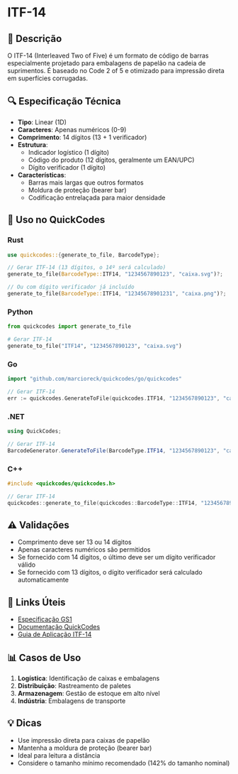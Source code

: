 # ITF-14

## 📝 Descrição
O ITF-14 (Interleaved Two of Five) é um formato de código de barras especialmente projetado para embalagens de papelão na cadeia de suprimentos. É baseado no Code 2 of 5 e otimizado para impressão direta em superfícies corrugadas.

## 🔍 Especificação Técnica
- **Tipo**: Linear (1D)
- **Caracteres**: Apenas numéricos (0-9)
- **Comprimento**: 14 dígitos (13 + 1 verificador)
- **Estrutura**:
  - Indicador logístico (1 dígito)
  - Código do produto (12 dígitos, geralmente um EAN/UPC)
  - Dígito verificador (1 dígito)
- **Características**:
  - Barras mais largas que outros formatos
  - Moldura de proteção (bearer bar)
  - Codificação entrelaçada para maior densidade

## 🚀 Uso no QuickCodes

### Rust
```rust
use quickcodes::{generate_to_file, BarcodeType};

// Gerar ITF-14 (13 dígitos, o 14º será calculado)
generate_to_file(BarcodeType::ITF14, "1234567890123", "caixa.svg")?;

// Ou com dígito verificador já incluído
generate_to_file(BarcodeType::ITF14, "12345678901231", "caixa.png")?;
```

### Python
```python
from quickcodes import generate_to_file

# Gerar ITF-14
generate_to_file("ITF14", "1234567890123", "caixa.svg")
```

### Go
```go
import "github.com/marcioreck/quickcodes/go/quickcodes"

// Gerar ITF-14
err := quickcodes.GenerateToFile(quickcodes.ITF14, "1234567890123", "caixa.svg")
```

### .NET
```csharp
using QuickCodes;

// Gerar ITF-14
BarcodeGenerator.GenerateToFile(BarcodeType.ITF14, "1234567890123", "caixa.svg");
```

### C++
```cpp
#include <quickcodes/quickcodes.h>

// Gerar ITF-14
quickcodes::generate_to_file(quickcodes::BarcodeType::ITF14, "1234567890123", "caixa.svg");
```

## ⚠️ Validações
- Comprimento deve ser 13 ou 14 dígitos
- Apenas caracteres numéricos são permitidos
- Se fornecido com 14 dígitos, o último deve ser um dígito verificador válido
- Se fornecido com 13 dígitos, o dígito verificador será calculado automaticamente

## 🔗 Links Úteis
- [Especificação GS1](https://www.gs1.org/standards/barcodes/itf-14)
- [Documentação QuickCodes](https://docs.rs/quickcodes)
- [Guia de Aplicação ITF-14](https://www.gs1.org/docs/barcodes/GS1_ITF-14_Implementation_Guide.pdf)

## 📊 Casos de Uso
1. **Logística**: Identificação de caixas e embalagens
2. **Distribuição**: Rastreamento de paletes
3. **Armazenagem**: Gestão de estoque em alto nível
4. **Indústria**: Embalagens de transporte

## 💡 Dicas
- Use impressão direta para caixas de papelão
- Mantenha a moldura de proteção (bearer bar)
- Ideal para leitura a distância
- Considere o tamanho mínimo recomendado (142% do tamanho nominal)
